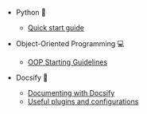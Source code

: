 - Python :snake: 
    - [Quick start guide](README.md)

- Object-Oriented Programming :computer:
    - [OOP Starting Guidelines](design-pattern/oop-guidelines.md)
    
- Docsify :orange_book:
    - [Documenting with Docsify](docsify-docs/start-documenting.md)
    - [Useful plugins and configurations](docsify-docs/useful-plugins.md)
    
